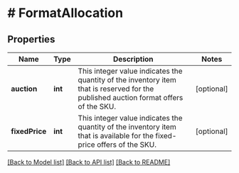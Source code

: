 # # FormatAllocation

## Properties

Name | Type | Description | Notes
------------ | ------------- | ------------- | -------------
**auction** | **int** | This integer value indicates the quantity of the inventory item that is reserved for the published auction format offers of the SKU. | [optional]
**fixedPrice** | **int** | This integer value indicates the quantity of the inventory item that is available for the fixed-price offers of the SKU. | [optional]

[[Back to Model list]](../../README.md#models) [[Back to API list]](../../README.md#endpoints) [[Back to README]](../../README.md)
